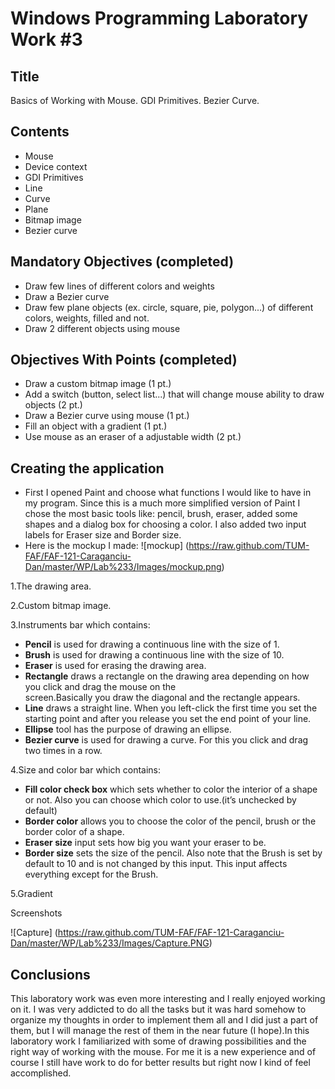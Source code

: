 Windows Programming Laboratory Work #3
======================================

Title
-----
Basics of Working with Mouse. GDI Primitives. Bezier Curve.

Contents
--------
-	Mouse
-	Device context
-	GDI Primitives
-	Line
-	Curve
-	Plane
-	Bitmap image
-	Bezier curve

Mandatory Objectives (completed)
--------------------------------
-	Draw few lines of different colors and weights
-	Draw a Bezier curve
-	Draw few plane objects (ex. circle, square, pie, polygon...) of different colors, weights, filled and not.
-	Draw 2 different objects using mouse

Objectives With Points (completed)
----------------------------------
-	Draw a custom bitmap image (1 pt.)
-	Add a switch (button, select list...) that will change mouse ability to draw objects (2 pt.)
-	Draw a Bezier curve using mouse (1 pt.)
-	Fill an object with a gradient (1 pt.)
-	Use mouse as an eraser of a adjustable width (2 pt.)

Creating the application
--------------------------
-	First I opened Paint and choose what functions I would like to have in my program. Since this is a much  more simplified version of Paint I chose the most basic tools like: pencil, brush, eraser, added some shapes and a dialog box for choosing a color. I also added two input labels for Eraser size and Border size.
-	Here is the mockup I made:
![mockup] (https://raw.github.com/TUM-FAF/FAF-121-Caraganciu-Dan/master/WP/Lab%233/Images/mockup.png)
 
1.The drawing area.

2.Custom bitmap image.

3.Instruments bar which contains:

  -	**Pencil** is used for drawing a continuous line with the size of 1.
  -	**Brush** is used for drawing a continuous line with the size of 10.
  -	**Eraser** is used for erasing the drawing area.
  -	**Rectangle** draws a rectangle on the drawing area depending on how you click and drag the mouse on the               
    screen.Basically you draw the diagonal and the rectangle appears. 
  -	**Line** draws a straight line. When you left-click the first time you set the starting point and after you release you     set the end point of your line.
  -	**Ellipse** tool has the purpose of drawing an ellipse. 
  -	**Bezier curve** is used for drawing a curve. For this you click and drag two times in a row. 
 
4.Size and color bar which contains:
  -	**Fill color check box** which sets whether to color the interior of a shape or not. Also you can choose which color to     use.(it’s unchecked by default)
  -	**Border color** allows you to choose the color of the pencil, brush or the border color of a shape.
  -	**Eraser size** input sets how big you want your eraser to be.
  -	**Border size** sets the size of the pencil. Also note that the Brush is set by default to 10 and is not changed by this     input. This input affects everything except for the Brush.   
 
 
5.Gradient


Screenshots

![Capture] (https://raw.github.com/TUM-FAF/FAF-121-Caraganciu-Dan/master/WP/Lab%233/Images/Capture.PNG)

Conclusions
--------------------------
This laboratory work was even more interesting and I really enjoyed working on it. I was very addicted to do all the tasks but it was hard somehow to organize my thoughts in order to implement them all and I did just a part of them, but I will manage the rest of them in the near future (I hope).In this laboratory work I familiarized with some of drawing possibilities and the right way of working with the mouse. For me it is a new experience and of course I still have work to do for better results but right now I kind of feel accomplished. 
